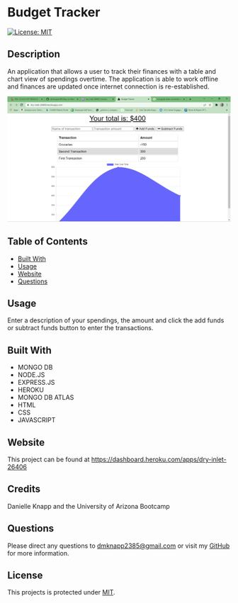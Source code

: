 # Budget Tracker

[![License: MIT](https://img.shields.io/badge/License-MIT-yellow.svg)](https://opensource.org/licenses/MIT)



## Description
An application that allows a user to track their finances with a table and chart view of spendings overtime. The application is able to work offline and finances are updated once internet connection is re-established.

    
![](/images/finance-chart.png)
  


## Table of Contents

* [Built With](#built-with)
* [Usage](#usage)
* [Website](#website)
* [Questions](#questions)

## Usage
Enter a description of your spendings, the amount and click the add funds or subtract funds button to enter the transactions. 
  
## Built With

* MONGO DB
* NODE.JS
* EXPRESS.JS
* HEROKU
* MONGO DB ATLAS
* HTML
* CSS
* JAVASCRIPT
    
## Website

This project can be found at https://dashboard.heroku.com/apps/dry-inlet-26406
  
## Credits
Danielle Knapp and the University of Arizona Bootcamp

## Questions
Please direct any questions to dmknapp2385@gmail.com or visit my [GitHub](https://github.com/dmknapp2385) for more information. 

## License
This projects is protected under [MIT](license.txt).
